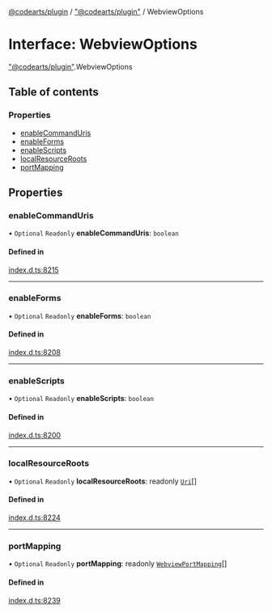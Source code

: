 [@codearts/plugin](../README.md) / ["@codearts/plugin"](../modules/_codearts_plugin_.md) / WebviewOptions

# Interface: WebviewOptions

["@codearts/plugin"](../modules/_codearts_plugin_.md).WebviewOptions

## Table of contents

### Properties

- [enableCommandUris](codearts_plugin_.WebviewOptions.md#enablecommanduris)
- [enableForms](codearts_plugin_.WebviewOptions.md#enableforms)
- [enableScripts](codearts_plugin_.WebviewOptions.md#enablescripts)
- [localResourceRoots](codearts_plugin_.WebviewOptions.md#localresourceroots)
- [portMapping](codearts_plugin_.WebviewOptions.md#portmapping)

## Properties

### enableCommandUris

• `Optional` `Readonly` **enableCommandUris**: `boolean`

#### Defined in

[index.d.ts:8215](https://github.com/huaweicloud/cloudide-plugin-api/blob/d4de966/index.d.ts#L8215)

___

### enableForms

• `Optional` `Readonly` **enableForms**: `boolean`

#### Defined in

[index.d.ts:8208](https://github.com/huaweicloud/cloudide-plugin-api/blob/d4de966/index.d.ts#L8208)

___

### enableScripts

• `Optional` `Readonly` **enableScripts**: `boolean`

#### Defined in

[index.d.ts:8200](https://github.com/huaweicloud/cloudide-plugin-api/blob/d4de966/index.d.ts#L8200)

___

### localResourceRoots

• `Optional` `Readonly` **localResourceRoots**: readonly [`Uri`](../classes/codearts_plugin_.Uri.md)[]

#### Defined in

[index.d.ts:8224](https://github.com/huaweicloud/cloudide-plugin-api/blob/d4de966/index.d.ts#L8224)

___

### portMapping

• `Optional` `Readonly` **portMapping**: readonly [`WebviewPortMapping`](codearts_plugin_.WebviewPortMapping.md)[]

#### Defined in

[index.d.ts:8239](https://github.com/huaweicloud/cloudide-plugin-api/blob/d4de966/index.d.ts#L8239)
